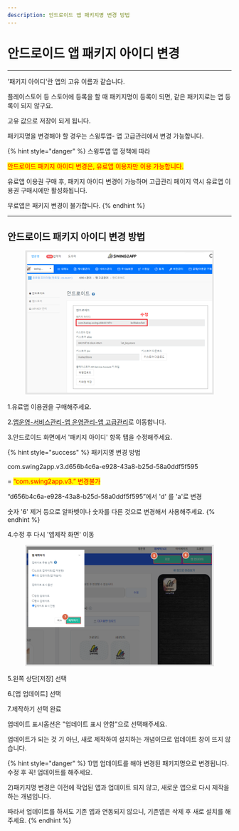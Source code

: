```yaml
---
description: 안드로이드 앱 패키지명 변경 방법
---
```


# 안드로이드 앱 패키지 아이디 변경

***



'패키지 아이디'란 앱의 고유 이름과 같습니다.

플레이스토어 등 스토어에 등록을 할 때 패키지명이 등록이 되면, 같은 패키지로는 앱 등록이 되지 않구요.

고유 값으로 저장이 되게 됩니다.

&#x20;패키지명을 변경해야 할 경우는 스윙투앱- 앱 고급관리에서 변경 가능합니다.

{% hint style="danger" %}
스윙투앱 앱 정책에 따라

<mark style="color:red;">안드로이드 패키지 아이디 변경은, 유료앱 이용자만 이용 가능합니다.</mark>

유료앱 이용권 구매 후, 패키지 아이디 변경이 가능하며 고급관리 페이지 역시 유료앱 이용권 구매시에만 활성화됩니다.

무료앱은 패키지 변경이 불가합니다.
{% endhint %}



***



## 안드로이드 패키지 아이디 변경 방법



<figure><img src="../../.gitbook/assets/패키지명변경.png" alt=""><figcaption></figcaption></figure>

1.유료앱 이용권을 구매해주세요.

2.[앱운영-서비스관리-앱 운영관리-앱 고급관리](https://www.swing2app.co.kr/view/app\_advanced\_management\_by\_android)로 이동합니다.

3.안드로이드 화면에서 '패키지 아이디' 항목 탭을 수정해주세요.

{% hint style="success" %}
패키지명 변경 방법&#x20;

com.swing2app.v3.d656b4c6a-e928-43a8-b25d-58a0ddf5f595

\= <mark style="color:red;">“com.swing2app.v3.” 변경불가</mark>

“d656b4c6a-e928-43a8-b25d-58a0ddf5f595”에서 'd' 를  'a'로 변경

숫자 '6' 제거 등으로 알파벳이나 숫자를 다른 것으로 변경해서 사용해주세요.&#x20;
{% endhint %}

4.수정 후 다시 '앱제작 화면' 이동&#x20;



<figure><img src="../../.gitbook/assets/패키지명변경2.png" alt=""><figcaption></figcaption></figure>

5.왼쪽 상단\[저장] 선택

6.\[앱 업데이트] 선택

7.제작하기 선택 완료&#x20;

업데이트 표시옵션은 "업데이트 표시 안함"으로 선택해주세요.

업데이트가 되는 것 기 아닌, 새로 제작하여 설치하는 개념이므로 업데이트 창이 뜨지 않습니다.&#x20;

{% hint style="danger" %}
1\)앱 업데이트를 해야 변경된 패키지명으로 변경됩니다. 수정 후 꼭! 업데이트를 해주세요.&#x20;

2\)패키지명 변경은 이전에 작업된 앱과 업데이트 되지 않고, 새로운 앱으로 다시 제작을 하는 개념입니다.

따라서 업데이트를 하셔도 기존 앱과 연동되지 않으니, 기존앱은 삭제 후 새로 설치를 해주세요.&#x20;
{% endhint %}

